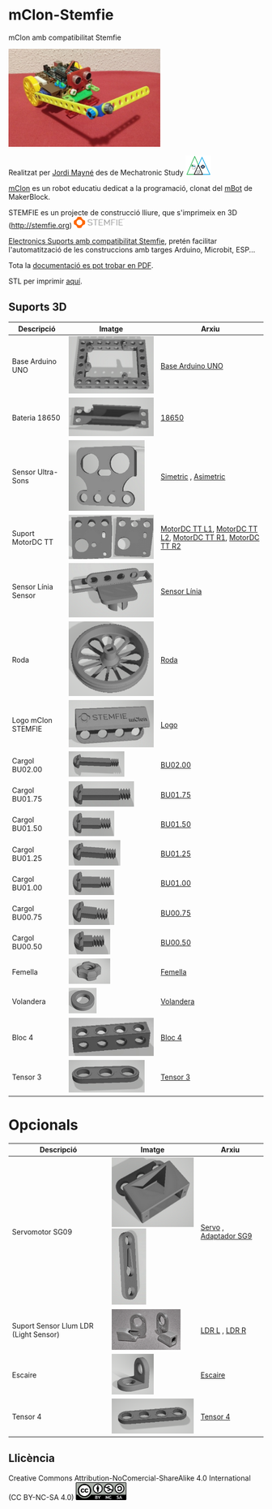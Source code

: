 # mClon-Stemfie

mClon amb compatibilitat Stemfie

<img src="Imatges/mClon-Stemfie.png" width="300" />

Realitzat per [Jordi Mayné](https://github.com/maynej) des de Mechatronic Study <img src="Imatges/Logo3senseFons.png" width="50" />

[mClon](https://tecnoloxia.org/mclon) es un robot educatiu dedicat a la programació, clonat del [mBot](https://www.makeblock.com) de MakerBlock. 

STEMFIE es un projecte de construcció lliure, que s'imprimeix en 3D (http://stemfie.org) <img src="Imatges/LogoSTEMFIE.png" width="100" />

[Electronics Suports amb compatibilitat Stemfie](https://github.com/maynej/Electronics-Stemfie), pretén facilitar l'automatització de les construccions amb targes Arduino, Microbit, ESP... 

Tota la [documentació es pot trobar en PDF](https://github.com/maynej/mClon-Stemfie/tree/main/DOC).

STL per imprimir [aquí](https://github.com/maynej/mClon-Stemfie/tree/main/STL_mClonSTEMFIE).

## Suports 3D
  
Descripció         | Imatge          | Arxiu         
------------- | ------------- | ------------- 
Base Arduino UNO |![](Imatges/ArduinoUNOBase.png) | [Base Arduino UNO](STL_mClonSTEMFIE/ArduinoUNOBase_mClonSTEMFIE.stl)
Bateria 18650 |![](Imatges/18650Holder.png) | [18650](STL_mClonSTEMFIE/18650Holder_mClonSTEMFIE.stl)
Sensor Ultra-Sons |![](Imatges/USSymmetricSensor4V.png) | [Simetric](STL_mClonSTEMFIE/USSymmetricSensor4V_mClonSTEMFIE.stl) , [Asimetric](STL_mClonSTEMFIE/USAsymmetricSensor4V_mClonSTEMFIE.stl)
Suport MotorDC TT |![](Imatges/MotorSupport.png) | [MotorDC TT L1](STL_mClonSTEMFIE/MotorDCTT_L1_mClonSTEMFIE.stl), [MotorDC TT L2](STL_mClonSTEMFIE/MotorDCTT_L2_mClonSTEMFIE.stl), [MotorDC TT R1](STL_mClonSTEMFIE/MotorDCTT_R1_mClonSTEMFIE.stl), [MotorDC TT R2](STL_mClonSTEMFIE/MotorDCTT_R2_mClonSTEMFIE.stl) 
Sensor Línia Sensor |![](Imatges/LineSensor.png) | [Sensor Línia](STL_mClonSTEMFIE/LineSensor_mClonSTEMFIE.stl)
Roda |![](Imatges/Roda_petalos.png) | [Roda](STL_mClonSTEMFIE/Roda_petalos2.stl)
Logo mClon STEMFIE |![](Imatges/Logo_mClonSTEMFIE.png) | [Logo](STL_mClonSTEMFIE/Logo4_mClonSTEMFIE.stl)
Cargol BU02.00 |![](Imatges/BU02.00.png) | [BU02.00](STL_mClonSTEMFIE/ShoulderScrewRHDRHBU02.00-SPN-SSC-0048.stl)
Cargol BU01.75 |![](Imatges/BU01.75.png) | [BU01.75](STL_mClonSTEMFIE/ShoulderScrewRHDRHBU01.75-SPN-SSC-0047.stl)
Cargol BU01.50 |![](Imatges/BU01.00.png) | [BU01.50](STL_mClonSTEMFIE/ShoulderScrewRHDRHBU01.50-SPN-SSC-0046.stl)
Cargol BU01.25 |![](Imatges/BU01.25.png) | [BU01.25](STL_mClonSTEMFIE/ShoulderScrewRHDRHBU01.25-SPN-SSC-0045.stl)
Cargol BU01.00 |![](Imatges/BU01.00.png) | [BU01.00](STL_mClonSTEMFIE/ShoulderScrewRHDRHBU01.00-SPN-SSC-0044.stl)
Cargol BU00.75 |![](Imatges/BU00.75.png) | [BU00.75](STL_mClonSTEMFIE/ShoulderScrewRHD_RH_BU00.75-SPN-SSC-0043.stl)
Cargol BU00.50 |![](Imatges/BU00.50.png) | [BU00.50](STL_mClonSTEMFIE/ShoulderScrewRHD_RH_BU00.50-SPN-SSC-0042.stl)
Femella |![](Imatges/Nut.png) | [Femella](STL_mClonSTEMFIE/NutRHBU01.00x5mm-SPN-NUT-0001.stl)
Volandera |![](Imatges/Washer.png) | [Volandera](STL_mClonSTEMFIE/NutRHBU01.00x5mm-SPN-NUT-0001.stl)
Bloc 4 |![](Imatges/Block4.jpg) | [Bloc 4](STL_mClonSTEMFIE/beam1x1x4.stl)
Tensor 3 |![](Imatges/Brace3.png) | [Tensor 3](STL_mClonSTEMFIE/BraceSTRERRBU03x01x00.25-SPN-BRC-0002.stl)

# Opcionals 
Descripció         | Imatge          | Arxiu
------------- | ------------- | ------------- 
Servomotor SG09 |![](Imatges/Servo3H.png)![](Imatges/ServoAdapter.png) | [Servo](STL_mClonSTEMFIE/Servo3H_mClonSTEMFIE.stl) , [Adaptador SG9](STL_mClonSTEMFIE/Servo9GAdapter_Stemfie.stl)
Suport Sensor Llum LDR (Light Sensor) |![](Imatges/LDR.png) | [LDR L](STL_mClonSTEMFIE/LDRSensorL_mClonSTEMFIE.stl) , [LDR R](STL_mClonSTEMFIE/LDRSensorR_mClonSTEMFIE.stl)
Escaire |![](Imatges/1L.png) | [Escaire](STL_mClonSTEMFIE/1L.stl)
Tensor 4 |![](Imatges/Brace4.png) | [Tensor 4](STL_mClonSTEMFIE/BraceSTRERRBU04x01x00.25-SPN-BRC-0003.stl)


## Llicència

Creative Commons Attribution-NoComercial-ShareAlike 4.0 International (CC BY-NC-SA 4.0)  <img src="Imatges/CC.png" width="100" />
